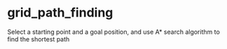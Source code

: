 # grid_path_finding
Select a starting point and a goal position, and use A* search algorithm to find the shortest path
